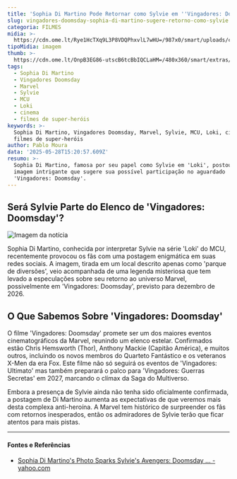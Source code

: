 ```yaml
---
title: 'Sophia Di Martino Pode Retornar como Sylvie em ''Vingadores: Doomsday'''
slug: vingadores-doomsday-sophia-di-martino-sugere-retorno-como-sylvie
categoria: FILMES
midia: >-
  https://cdn.ome.lt/Rye1HcTXq9L3P8VDQPhxvlL7wHU=/987x0/smart/uploads/conteudo/fotos/OMELETE_CAPA_-_2025-05-28T120950.645.png
tipoMidia: imagem
thumb: >-
  https://cdn.ome.lt/OnpB3EG86-utscB6tcBbIQCLaHM=/480x360/smart/extras/conteudos/omelete_THUMB_-_2025-05-28T120938.102.png
tags:
  - Sophia Di Martino
  - Vingadores Doomsday
  - Marvel
  - Sylvie
  - MCU
  - Loki
  - cinema
  - filmes de super-heróis
keywords: >-
  Sophia Di Martino, Vingadores Doomsday, Marvel, Sylvie, MCU, Loki, cinema,
  filmes de super-heróis
author: Pablo Moura
data: '2025-05-28T15:20:57.609Z'
resumo: >-
  Sophia Di Martino, famosa por seu papel como Sylvie em 'Loki', postou uma
  imagem intrigante que sugere sua possível participação no aguardado
  'Vingadores: Doomsday'.
---
```


## Será Sylvie Parte do Elenco de 'Vingadores: Doomsday'?

![Imagem da notícia](https://cdn.ome.lt/SvdwWNJboW949n76zChbT7OXDdY=/fit-in/837x500/smart/uploads/conteudo/fotos/Gr99v98WsAEqw00.jpg)

Sophia Di Martino, conhecida por interpretar Sylvie na série 'Loki' do MCU, recentemente provocou os fãs com uma postagem enigmática em suas redes sociais. A imagem, tirada em um local descrito apenas como 'parque de diversões', veio acompanhada de uma legenda misteriosa que tem levado a especulações sobre seu retorno ao universo Marvel, possivelmente em 'Vingadores: Doomsday', previsto para dezembro de 2026.

## O Que Sabemos Sobre 'Vingadores: Doomsday'

O filme 'Vingadores: Doomsday' promete ser um dos maiores eventos cinematográficos da Marvel, reunindo um elenco estelar. Confirmados estão Chris Hemsworth (Thor), Anthony Mackie (Capitão América), e muitos outros, incluindo os novos membros do Quarteto Fantástico e os veteranos X-Men da era Fox. Este filme não só seguirá os eventos de 'Vingadores: Ultimato' mas também preparará o palco para 'Vingadores: Guerras Secretas' em 2027, marcando o clímax da Saga do Multiverso.

Embora a presença de Sylvie ainda não tenha sido oficialmente confirmada, a postagem de Di Martino aumenta as expectativas de que veremos mais desta complexa anti-heroína. A Marvel tem histórico de surpreender os fãs com retornos inesperados, então os admiradores de Sylvie terão que ficar atentos para mais pistas.

---

#### Fontes e Referências

- [Sophia Di Martino's Photo Sparks Sylvie's Avengers: Doomsday ... - yahoo.com](https://www.yahoo.com/entertainment/articles/sophia-di-martino-photo-sparks-062612616.html)
